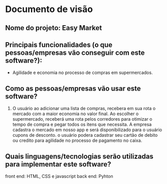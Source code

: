 # Documento de visão

## Nome do projeto: Easy Market

## Principais funcionalidades (o que pessoas/empresas vão conseguir com este software?):

* Agilidade e economia no processo de compras em supermercados.

## Como as pessoas/empresas vão usar este software?

1. O usuário ao adicionar uma lista de compras, recebera em sua rota o mercado com a maior economia no valor final. Ao escolher o 
supermercado, receberá uma rota  pelos corredores para otimizar o tempo de compra e pegar todos os itens que necessita.
A empresa cadastra o mercado em nosso app e será disponibilizado para o usuário cupons de desconto.
o usuário podera cadastrar seu cartão de debito ou credito para agilidade no processo de pagamento no caixa.

## Quais linguagens/tecnologias serão utilizadas para implementar este software?

front end: HTML, CSS e javascript
back end: Pyhton

